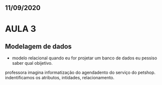 ## 11/09/2020

# AULA 3

## Modelagem de dados
- modelo relacional
quando eu for projetar um banco de dados eu pessiso saber qual obijetivo.

professora imagina informatização do agendadento do serviço do petshop.
indentificamos os atributos, intidades, relacionamento.

